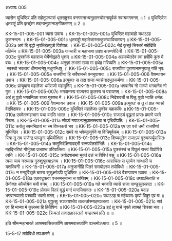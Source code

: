 अध्यायः 005

व्यासेन युधिष्ठिरं प्रति सहेतूपन्यासं धृतराष्ट्रस्य वनगमनाभ्यनुज्ञानचोदनापूर्वकं स्वाश्रमगमनम् ॥ 1 ॥ युधिष्ठिरेण धृतराष्ट्रं प्रति कृच्छ्रेण तदभ्यनुज्ञानाङ्गीकरणम् ॥ 2 ॥

KK-15-01-005-001	व्यास उवाच ।
KK-15-01-005-001a	युधिष्ठिर महाबाहो यथाऽऽह कुरुनन्दनः ।
KK-15-01-005-001c	धृतराष्ट्रो महातेजास्तत्कुरुष्वाविचारयन् ॥
KK-15-01-005-002a	अयं हि वृद्धो नृपतिर्हतपुत्रो विशेषतः ।
KK-15-01-005-002c	नेदं कृच्छ्रं चिरतरं सहेदिति मतिर्मम ॥
KK-15-01-005-003a	गान्धारी च महाभागा प्राज्ञा करुणवेदिनी ।
KK-15-01-005-003c	पुत्रशोकं महाराज धैर्येणोद्वहते भृशम् ॥
KK-15-01-005-004a	अहमप्येतदेव त्वां ब्रवीमि कुरु मे वचः ।
KK-15-01-005-004c	अनुज्ञां लभतां राजा मा वृथेह मरिष्यति ॥
KK-15-01-005-005a	`स्वस्थो भवत्वयं धीमान्वनेषु मधुगन्धिषु ।'
KK-15-01-005-005c	राजर्षीणां पुराणानामनुयातु गतिं नृपः । 
KK-15-01-005-005e	राजर्षीणां हि सर्वेषामन्ते वनमुपाश्रयः ॥
KK-15-01-005-006	वैशम्पायन उवाच ।
KK-15-01-005-006a	इत्युक्तः स तदा राजा व्यासेनाद्भुतकर्मणा ।
KK-15-01-005-006c	प्रत्युवाच महातेजा धर्मराजो महामुनिम् ॥
KK-15-01-005-007a	भगवानेव नो मान्यो भगवानेव नो गुरुः ।
KK-15-01-005-007c	भगवानस्य राज्यस्य कुलस्य च परायणम् ॥
KK-15-01-005-008a	अहं तु पुत्रो भगवन्पिता राजा गुरुश्च मे ।
KK-15-01-005-008c	निदेशवर्ती च पितुः पुत्रो भवति धर्मतः ॥
KK-15-01-005-009	वैशम्पायन उवाच ।
KK-15-01-005-009a	इत्युक्तः स तु तं प्राह व्यासो वेदविदांवरः ।
KK-15-01-005-009c	युधिष्ठिरं महातेजाः पुनरेव महाकविः ॥
KK-15-01-005-010a	एवमेतन्महाभाग यथा वदसि भारत ।
KK-15-01-005-010c	राजाऽयं वृद्धतां प्राप्तः प्रमाणे परमे स्थितः ॥
KK-15-01-005-011a	सोऽयं मयाऽभ्यनुज्ञातस्त्वया च पृथिवीपतिः ।
KK-15-01-005-011c	करोतु स्वमभिप्रायं मा स्म विघ्नकरो भव ॥
KK-15-01-005-012a	एष एव परो धर्मो राजर्षीणां युधिष्ठिर ।
KK-15-01-005-012c	समरे वा भवेन्मृत्युर्वने वा विधिपूर्वकम् ॥
KK-15-01-005-013a	पित्रा तु तव राजेन्द्र पाण्डुना पृथिवीक्षिता ।
KK-15-01-005-013c	शिष्यभूतेन राजाऽयं गुरुवत्पर्युपासितः ॥
KK-15-01-005-014a	क्रतुभिर्दक्षिणावद्भी रत्नपर्वतशोभितैः ।
KK-15-01-005-014c	महद्भिरिष्टं गौर्भुक्ता प्रजाश्च परिपालिताः ॥
KK-15-01-005-015a	पुत्रसंस्थं च विपुलं राज्यं विप्रोषिते त्वयि ।
KK-15-01-005-015c	त्रयोदशसमा भुक्तं दत्तं च विविधं वसु ॥
KK-15-01-005-016a	त्वया चायं नरव्याघ्र गुरुशुश्रूषयाऽनघ ।
KK-15-01-005-016c	आराधितः स भृत्येन गान्धारी च यशस्विनी ॥
KK-15-01-005-017a	अनुजानीहि पितरं समयोऽस्य तपोविधौ ।
KK-15-01-005-017c	न मन्युर्विद्यते चास्य सुसूक्ष्मोऽपि युधिष्ठिर ॥
KK-15-01-005-018	वैशम्पायन उवाच ।
KK-15-01-005-018a	एतावदुक्त्वा वचनमनुमान्य च पार्थिवम् ।
KK-15-01-005-018c	तथाऽस्त्विति च तेनोक्तः कौन्तेयेन ययौ वनम् ॥
KK-15-01-005-019a	गते भगवति व्यासे राजा पाण्डुसुतस्तदा ।
KK-15-01-005-019c	प्रोवाच पितरं वृद्धं मन्दं मन्दमिवानतः ॥
KK-15-01-005-020a	यदाह भगवान्व्यासो यच्चापि भवतो मतम् ।
KK-15-01-005-020c	यथाऽऽह च महेष्वासः कृपो विदुर एव च ॥
KK-15-01-005-021a	युयुत्सुः सञ्जयश्चैव तत्कर्तास्म्यहमञ्जसा ।
KK-15-01-005-021c	सर्व एव हि मान्या मे कुलस्य हि हितैषिणः ॥
KK-15-01-005-022a	इदं तु याचे नृपते त्वामहं शिरसा नतः ।
KK-15-01-005-022c	क्रियतां तावदाहारस्ततो गच्छाश्रमं प्रति ॥ ॥

इति श्रीमन्महाभारते आश्रमवासिकपर्वणि आश्रमवासपर्वणि पञ्चमोऽध्यायः ॥ 5 ॥

15-5-17 तपोविधौ तपःकरणे ॥
